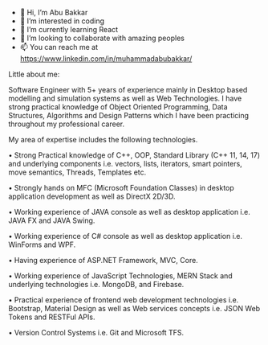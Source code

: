 - 👋 Hi, I’m Abu Bakkar
- 👀 I’m interested in coding
- 🌱 I’m currently learning React
- 💞️ I’m looking to collaborate with amazing peoples
- 📫 You can reach me at https://www.linkedin.com/in/muhammadabubakkar/

Little about me:

Software Engineer with 5+ years of experience mainly in Desktop based modelling and simulation systems as well as Web Technologies. I have strong practical knowledge of Object Oriented Programming, Data Structures, Algorithms and Design Patterns which I have been practicing throughout my professional career.

My area of expertise includes the following technologies.

• Strong Practical knowledge of C++, OOP, Standard Library (C++ 11, 14, 17) and underlying components i.e. vectors, lists, iterators, smart pointers, move semantics, Threads, Templates etc.

• Strongly hands on MFC (Microsoft Foundation Classes) in desktop application development as well as DirectX 2D/3D.

• Working experience of JAVA console as well as desktop application i.e. JAVA FX and JAVA Swing.

• Working experience of C# console as well as desktop application i.e. WinForms and WPF.

• Having experience of ASP.NET Framework, MVC, Core. 

• Working experience of JavaScript Technologies, MERN Stack and underlying technologies i.e. MongoDB, and Firebase.

• Practical experience of frontend web development technologies i.e. Bootstrap, Material Design as well as Web services concepts i.e. JSON Web Tokens and RESTFul APIs.

• Version Control Systems i.e. Git and Microsoft TFS.


